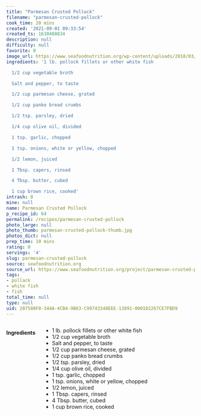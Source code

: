 ```yaml
---
title: "Parmesan Crusted Pollock"
filename: "parmesan-crusted-pollock"
cook_time: 20 mins
created: '2021-09-01 09:33:54'
created_ts: 1630488834
description: null
difficulty: null
favorite: 0
image_url: https://www.seafoodnutrition.org/wp-content/uploads/2018/03/Parmesan-Crusted-Pollock-810x540.jpg
ingredients: '1 lb. pollock fillets or other white fish

  1/2 cup vegetable broth

  Salt and pepper, to taste

  1/2 cup parmesan cheese, grated

  1/2 cup panko bread crumbs

  1/2 tsp. parsley, dried

  1/4 cup olive oil, divided

  1 tsp. garlic, chopped

  1 tsp. onions, white or yellow, chopped

  1/2 lemon, juiced

  1 Tbsp. capers, rinsed

  4 Tbsp. butter, cubed

  1 cup brown rice, cooked'
intrash: 0
mine: null
name: Parmesan Crusted Pollock
p_recipe_id: 64
permalink: /recipes/parmesan-crusted-pollock
photo_large: null
photo_thumb: parmesan-crusted-pollock-thumb.jpg
photos_dict: null
prep_time: 10 mins
rating: 0
servings: '4'
slug: parmesan-crusted-pollock
source: seafoodnutrition.org
source_url: https://www.seafoodnutrition.org/project/parmesan-crusted-pollock/
tags:
- pollack
- white fish
- fish
total_time: null
type: null
uid: 207580F0-344A-4CB4-9B63-C99743340EEE-13891-000102267CE7FBD9
---
```

<div class="columns large-7 small-12" id="writeup">	</div><!-- #writeup -->
</div><!-- #row-one -->
<div class="row" id="row-two">	<div class="columns large-4 small-12" id="ingredients"><h4>Ingredients</h4><div class="box box-ingredients content"><ul>
<li>1 lb. pollock fillets or other white fish</li>
<li>1/2 cup vegetable broth</li>
<li>Salt and pepper, to taste</li>
<li>1/2 cup parmesan cheese, grated</li>
<li>1/2 cup panko bread crumbs</li>
<li>1/2 tsp. parsley, dried</li>
<li>1/4 cup olive oil, divided</li>
<li>1 tsp. garlic, chopped</li>
<li>1 tsp. onions, white or yellow, chopped</li>
<li>1/2 lemon, juiced</li>
<li>1 Tbsp. capers, rinsed</li>
<li>4 Tbsp. butter, cubed</li>
<li>1 cup brown rice, cooked</li>
</ul>
</div>	</div>	<div class="columns large-6 small-12" id="directions">	</div>
